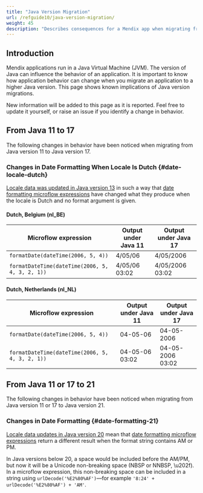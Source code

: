 ```yaml
---
title: "Java Version Migration"
url: /refguide10/java-version-migration/
weight: 45
description: "Describes consequences for a Mendix app when migrating from one Java version to another."
---
```


## Introduction

Mendix applications run in a Java Virtual Machine (JVM). The version of Java can influence the behavior of an application. It is important to know how application behavior can change when you migrate an application to a higher Java version. This page shows known implications of Java version migrations.

New information will be added to this page as it is reported. Feel free to update it yourself, or raise an issue if you identify a change in behavior.

## From Java 11 to 17

The following changes in behavior have been noticed when migrating from Java version 11 to Java version 17.

### Changes in Date Formatting When Locale Is Dutch {#date-locale-dutch}

[Locale data was updated in Java version 13](https://www.oracle.com/java/technologies/javase/13-relnote-issues.html#JDK-8221432) in such a way that [date formatting microflow expressions](/refguide10/parse-and-format-date-function-calls/) have changed what they produce when the locale is Dutch and no format argument is given.

#### Dutch, Belgium (nl_BE)

| Microflow expression                            | Output under Java 11 | Output under Java 17 |
| ----------------------------------------------- | -------------------- | -------------------- |
| `formatDate(dateTime(2006, 5, 4))`              | 4/05/06              | 4/05/2006            |
| `formatDateTime(dateTime(2006, 5, 4, 3, 2, 1))` | 4/05/06 03:02        | 4/05/2006 03:02      |

#### Dutch, Netherlands (nl_NL)

| Microflow expression                            | Output under Java 11 | Output under Java 17 |
| ----------------------------------------------- | -------------------- | -------------------- |
| `formatDate(dateTime(2006, 5, 4))`              | 04-05-06             | 04-05-2006           |
| `formatDateTime(dateTime(2006, 5, 4, 3, 2, 1))` | 04-05-06 03:02       | 04-05-2006 03:02     |

## From Java 11 or 17 to 21

The following changes in behavior have been noticed when migrating from Java version 11 or 17 to Java version 21.

### Changes in Date Formatting {#date-formatting-21}

[Locale data updates in Java version 20](https://www.oracle.com/java/technologies/javase/20-relnote-issues.html#JDK-8284840) mean that [date formatting microflow expressions](/refguide10/parse-and-format-date-function-calls/#formatDateTime) return a different result when the format string contains AM or PM.

In Java versions below 20, a space would be included before the AM/PM, but now it will be a Unicode non-breaking space (NBSP or NNBSP, \u202f). In a microflow expression, this non-breaking space can be included in a string using `urlDecode('%E2%80%AF')`—for example `'8:24' + urlDecode('%E2%80%AF') + 'AM'`.
